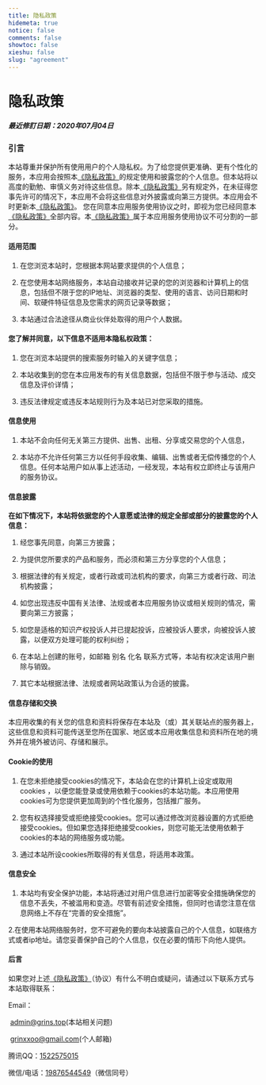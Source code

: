 ```yaml
---
title: 隐私政策
hidemeta: true
notice: false
comments: false
showtoc: false
xieshu: false
slug: "agreement"
---
```

# 隐私政策
##### 最近修訂日期：2020年07月04日

### 引言

本站尊重并保护所有使用用户的个人隐私权。为了给您提供更准确、更有个性化的服务，本应用会按照本<a href="https://www.grins.top/agreement">《隐私政策》</a>的规定使用和披露您的个人信息。但本站将以高度的勤勉、审慎义务对待这些信息。除本<a href="https://www.grins.top/agreement">《隐私政策》</a>另有规定外，在未征得您事先许可的情况下，本应用不会将这些信息对外披露或向第三方提供。本应用会不时更新本<a href="https://www.grins.top/agreement">《隐私政策》</a>。 您在同意本应用服务使用协议之时，即视为您已经同意本<a href="https://www.grins.top/agreement">《隐私政策》</a>全部内容。本<a href="https://www.grins.top/agreement">《隐私政策》</a>属于本应用服务使用协议不可分割的一部分。

#### 适用范围

1. 在您浏览本站时，您根据本网站要求提供的个人信息；

2. 在您使用本站网络服务，本站自动接收并记录的您的浏览器和计算机上的信息，包括但不限于您的IP地址、浏览器的类型、使用的语言、访问日期和时间、软硬件特征信息及您需求的网页记录等数据；

3. 本站通过合法途径从商业伙伴处取得的用户个人数据。

#### 您了解并同意，以下信息不适用本隐私权政策：

1. 您在浏览本站提供的搜索服务时输入的关键字信息；

2. 本站收集到的您在本应用发布的有关信息数据，包括但不限于参与活动、成交信息及评价详情；

3. 违反法律规定或违反本站规则行为及本站已对您采取的措施。

#### 信息使用

1. 本站不会向任何无关第三方提供、出售、出租、分享或交易您的个人信息，

2. 本站亦不允许任何第三方以任何手段收集、编辑、出售或者无偿传播您的个人信息。任何本站用户如从事上述活动，一经发现，本站有权立即终止与该用户的服务协议。

	

#### 信息披露

**在如下情况下，本站将依据您的个人意愿或法律的规定全部或部分的披露您的个人信息：**

1. 经您事先同意，向第三方披露；

2. 为提供您所要求的产品和服务，而必须和第三方分享您的个人信息；

3. 根据法律的有关规定，或者行政或司法机构的要求，向第三方或者行政、司法机构披露；

4. 如您出现违反中国有关法律、法规或者本应用服务协议或相关规则的情况，需要向第三方披露；

5. 如您是适格的知识产权投诉人并已提起投诉，应被投诉人要求，向被投诉人披露，以便双方处理可能的权利纠纷；

6. 在本站上创建的账号，如邮箱 别名 化名 联系方式等，本站有权决定该用户删除与销毁。

7. 其它本站根据法律、法规或者网站政策认为合适的披露。

#### 信息存储和交换

本应用收集的有关您的信息和资料将保存在本站及（或）其关联站点的服务器上，这些信息和资料可能传送至您所在国家、地区或本应用收集信息和资料所在地的境外并在境外被访问、存储和展示。

#### Cookie的使用

1. 在您未拒绝接受cookies的情况下，本站会在您的计算机上设定或取用cookies ，以便您能登录或使用依赖于cookies的本站功能。本应用使用cookies可为您提供更加周到的个性化服务，包括推广服务。

2. 您有权选择接受或拒绝接受cookies。您可以通过修改浏览器设置的方式拒绝接受cookies。但如果您选择拒绝接受cookies，则您可能无法使用依赖于cookies的本站的网络服务或功能。

3. 通过本站所设cookies所取得的有关信息，将适用本政策。

#### 信息安全

1. 本站均有安全保护功能，本站将通过对用户信息进行加密等安全措施确保您的信息不丢失，不被滥用和变造。尽管有前述安全措施，但同时也请您注意在信息网络上不存在“完善的安全措施”。

2.在使用本站网络服务时，您不可避免的要向本站披露自己的个人信息，如联络方式或者ip地址。请您妥善保护自己的个人信息，仅在必要的情形下向他人提供。

#### 后言

如果您对上述<a href="https://www.grins.top/agreement">《隐私政策》</a>（协议）有什么不明白或疑问，请通过以下联系方式与本站取得联系：

Email：

​           <a class="c" href="mailto:admin@grins.top">admin@grins.top</a>(本站相关问题)

​           <a class="c" href="mailto:grinxxoo@gmail.com">grinxxoo@gmail.com</a>(个人邮箱)

腾讯QQ：<a href="tencent://AddContact/?fromId=50&amp;fromSubId=1&amp;subcmd=all&amp;uin=1522575015">1522575015</a>

微信/电话：<a href="tel://19876544549">19876544549</a>（微信同号）